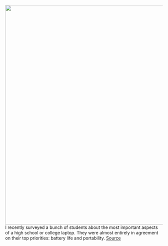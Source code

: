 <img src='https://cdn.vox-cdn.com/thumbor/SEV2P6BwJVq856kcJ5f4a23CuyI=/0x0:2040x1360/1200x675/filters:focal(942x574:1268x900)/cdn.vox-cdn.com/uploads/chorus_image/image/67274229/mchin_181113_4146_0009.0.0.jpg' width='700px' /><br/>
I recently surveyed a bunch of students about the most important aspects of a high school or college laptop. They were almost entirely in agreement on their top priorities: battery life and portability.
<a href='https://www.theverge.com/21377208/acer-swift-3-review-2020-14-inch-laptop-specs-features-price'> Source <a/>